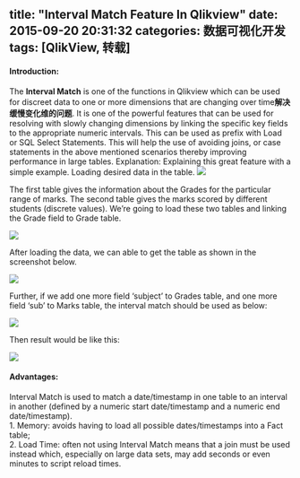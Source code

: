 title: "Interval Match Feature In Qlikview"
date: 2015-09-20 20:31:32
categories: 数据可视化开发
tags: [QlikView, 转载]
---
#### Introduction:
The **Interval Match** is one of the functions in Qlikview which can be used for discreet data to one or more dimensions that are changing over time**解决缓慢变化维的问题**. It is one of the powerful features that can be used for resolving with slowly changing dimensions by linking the specific key fields to the appropriate numeric intervals.
This can be used as prefix with Load or SQL Select Statements. This will help the use of avoiding joins, or case statements in the above mentioned scenarios thereby improving performance in large tables.
Explanation:
Explaining this great feature with a simple example.
Loading desired data in the table.
![](http://7xoxf6.com1.z0.glb.clouddn.com/devintervalmatch1.png)

The first table gives the information about the Grades for the particular range of marks. The second table gives the marks scored by different students (discrete values).
We’re going to load these two tables and linking the Grade field to Grade table.

![](http://7xoxf6.com1.z0.glb.clouddn.com/devintervalmatch2.png)

After loading the data, we can able to get the table as shown in the screenshot below.

![](http://7xoxf6.com1.z0.glb.clouddn.com/devintervalmatch3.png)

Further, if we add one more field ‘subject’ to Grades table, and one more field ‘sub’ to Marks table, the interval match should be used as below:

![](http://7xoxf6.com1.z0.glb.clouddn.com/devintervalmatch4.png)

Then result would be like this:

![](http://7xoxf6.com1.z0.glb.clouddn.com/devintervalmatch5.png)

#### Advantages:
Interval Match is used to match a date/timestamp in one table to an interval in another (defined by a numeric start date/timestamp and a numeric end date/timestamp).
<br>1. Memory: avoids having to load all possible dates/timestamps into a Fact table;
<br>2. Load Time: often not using Interval Match means that a join must be used instead which, especially on large data sets, may add seconds or even minutes to script reload times.